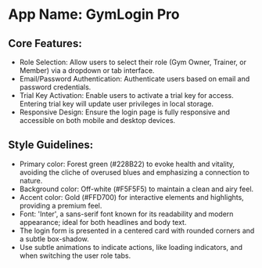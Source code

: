 # **App Name**: GymLogin Pro

## Core Features:

- Role Selection: Allow users to select their role (Gym Owner, Trainer, or Member) via a dropdown or tab interface.
- Email/Password Authentication: Authenticate users based on email and password credentials.
- Trial Key Activation: Enable users to activate a trial key for access. Entering trial key will update user privileges in local storage. 
- Responsive Design: Ensure the login page is fully responsive and accessible on both mobile and desktop devices.

## Style Guidelines:

- Primary color: Forest green (#228B22) to evoke health and vitality, avoiding the cliche of overused blues and emphasizing a connection to nature.
- Background color: Off-white (#F5F5F5) to maintain a clean and airy feel.
- Accent color: Gold (#FFD700) for interactive elements and highlights, providing a premium feel.
- Font: 'Inter', a sans-serif font known for its readability and modern appearance; ideal for both headlines and body text. 
- The login form is presented in a centered card with rounded corners and a subtle box-shadow.
- Use subtle animations to indicate actions, like loading indicators, and when switching the user role tabs.